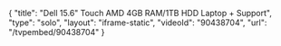{
    "title": "Dell 15.6\" Touch AMD 4GB RAM\/1TB HDD Laptop + Support",
    "type": "solo",
    "layout": "iframe-static",
    "videoId": "90438704",
    "url": "\/tvpembed\/90438704"
}